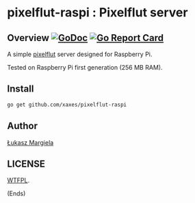 # pixelflut-raspi : Pixelflut server

## Overview [![GoDoc](https://godoc.org/github.com/xaxes/pixelflut-raspi?status.svg)](https://godoc.org/github.com/xaxes/pixelflut-raspi) [![Go Report Card](https://goreportcard.com/badge/github.com/xaxes/pixelflut-raspi)](https://goreportcard.com/report/github.com/xaxes/pixelflut-raspi)

A simple [pixelflut](https://cccgoe.de/wiki/Pixelflut) server designed for Raspberry Pi.

Tested on Raspberry Pi first generation (256 MB RAM).

## Install

```bash
go get github.com/xaxes/pixelflut-raspi
```

## Author

[Łukasz Margiela](https://twitter.com/xaxees)

## LICENSE

[WTFPL](http://www.wtfpl.net/).

(Ends)